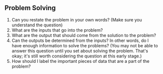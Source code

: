 ## Problem Solving
1. Can you restate the problem in your own words? (Make sure you understand the question)
2. What are the inputs that go into the problem?
3. What are the output that should come from the solution to the problem?
4. Can the outputs be determined from the inputs? In other words, do I have enough information to solve the problems? (You may not be able to answer this question until you set about solving the problem. That's okay; it's still worth considering the question at this early stage.)
5. How should I label the important pieces of data that are a part of the problem?


